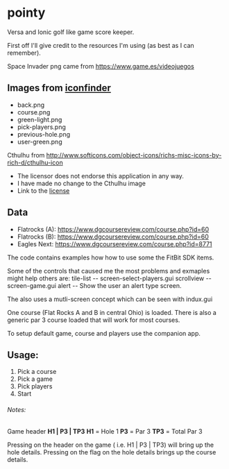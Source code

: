 # pointy
Versa and Ionic golf like game score keeper.

First off I'll give credit to the resources I'm using (as best as I can remember).

Space Invader png came from https://www.game.es/videojuegos

## Images from [iconfinder](https://www.iconfinder.com)
 * back.png
 * course.png
 * green-light.png
 * pick-players.png
 * previous-hole.png
 * user-green.png
 
Cthulhu from http://www.softicons.com/object-icons/richs-misc-icons-by-rich-d/cthulhu-icon
 * The licensor does not endorse this application in any way.
 * I have made no change to the Cthulhu image
 * Link to the [license](https://creativecommons.org/licenses/by-nc-sa/3.0/)

## Data
 * Flatrocks (A): https://www.dgcoursereview.com/course.php?id=60
 * Flatrocks (B): https://www.dgcoursereview.com/course.php?id=60
 * Eagles Next:  https://www.dgcoursereview.com/course.php?id=8771
 

The code contains examples how how to use some the FitBit SDK items.

Some of the controls that caused me the most problems and exmaples might help others are:
  tile-list -- screen-select-players.gui
  scrollview -- screen-game.gui
  alert -- Show the user an alert type screen.
  
The also uses a mutli-screen concept which can be seen with indux.gui

One course (Flat Rocks A and B in central Ohio) is loaded.
There is also a generic par 3 course loaded that will work for most courses.

To setup default game, course and players use the companion app.

## Usage:
1. Pick a course
2. Pick a game
3. Pick players
4. Start

###### Notes:
   Game header **H1 | P3 | TP3**
      **H1** = Hole 1
      **P3** = Par 3
      **TP3** = Total Par 3

   Pressing on the header on the game ( i.e. H1 | P3 | TP3) will bring up the hole details.
   Pressing on the flag on the hole details brings up the course details.

